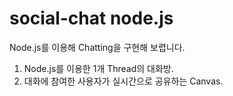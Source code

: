 social-chat node.js
===================

Node.js를 이용해 Chatting을 구현해 보렵니다. 

1. Node.js를 이용한 1개 Thread의 대화방. 
2. 대화에 참여한 사용자가 실시간으로 공유하는 Canvas.



